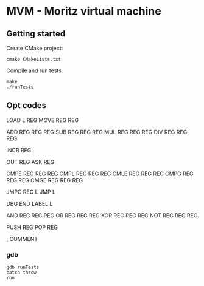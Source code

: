 # MVM - Moritz virtual machine

## Getting started

Create CMake project:

```
cmake CMakeLists.txt
```

Compile and run tests:

```
make
./runTests
```

## Opt codes

LOAD    L   REG
MOVE    REG REG

ADD     REG REG REG
SUB     REG REG REG
MUL     REG REG REG
DIV     REG REG REG

INCR    REG

OUT     REG
ASK     REG

CMPE    REG REG REG
CMPL    REG REG REG
CMLE    REG REG REG
CMPG    REG REG REG
CMGE    REG REG REG

JMPC    REG L 
JMP     L

DBG
END
LABEL   L

AND     REG REG REG
OR      REG REG REG
XOR     REG REG REG
NOT     REG REG REG

PUSH    REG
POP     REG

; COMMENT

### gdb

```
gdb runTests
catch throw
run
```